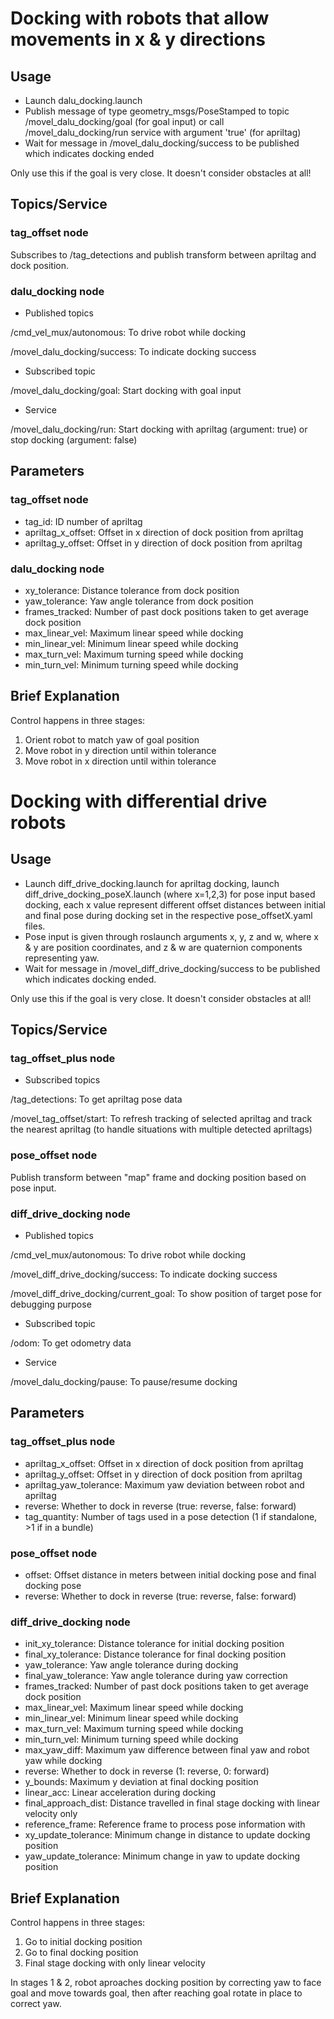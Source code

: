 # Docking with robots that allow movements in x & y directions

## Usage

- Launch dalu_docking.launch
- Publish message of type geometry\_msgs/PoseStamped to topic /movel\_dalu\_docking/goal (for goal input) or call /movel\_dalu\_docking/run service with argument 'true' (for apriltag)
- Wait for message in /movel\_dalu\_docking/success to be published which indicates docking ended

Only use this if the goal is very close. It doesn't consider obstacles at all!

## Topics/Service

### tag_offset node

Subscribes to /tag_detections and publish transform between apriltag and dock position.

### dalu_docking node

* Published topics

/cmd\_vel\_mux/autonomous: To drive robot while docking

/movel\_dalu\_docking/success: To indicate docking success

* Subscribed topic

/movel\_dalu\_docking/goal: Start docking with goal input

* Service

/movel\_dalu\_docking/run: Start docking with apriltag (argument: true) or stop docking (argument: false)

## Parameters

### tag_offset node

* tag_id: ID number of apriltag
* apriltag\_x\_offset: Offset in x direction of dock position from apriltag
* apriltag\_y\_offset: Offset in y direction of dock position from apriltag

### dalu_docking node

* xy_tolerance: Distance tolerance from dock position
* yaw_tolerance: Yaw angle tolerance from dock position
* frames_tracked: Number of past dock positions taken to get average dock position
* max\_linear\_vel: Maximum linear speed while docking
* min\_linear\_vel: Minimum linear speed while docking
* max\_turn\_vel: Maximum turning speed while docking
* min\_turn\_vel: Minimum turning speed while docking

## Brief Explanation

Control happens in three stages:

1. Orient robot to match yaw of goal position
2. Move robot in y direction until within tolerance
3. Move robot in x direction until within tolerance

# Docking with differential drive robots

## Usage

- Launch diff_drive_docking.launch for apriltag docking, launch diff_drive_docking_poseX.launch (where x=1,2,3) for pose input based docking, each x value represent different offset distances between initial and final pose during docking set in the respective pose_offsetX.yaml files.
- Pose input is given through roslaunch arguments x, y, z and w, where x & y are position coordinates, and z & w are quaternion components representing yaw.
- Wait for message in /movel\_diff\_drive\_docking/success to be published which indicates docking ended.

Only use this if the goal is very close. It doesn't consider obstacles at all!

## Topics/Service

### tag_offset_plus node

* Subscribed topics

/tag\_detections: To get apriltag pose data

/movel\_tag\_offset/start: To refresh tracking of selected apriltag and track the nearest apriltag (to handle situations with multiple detected apriltags)

### pose_offset node

Publish transform between "map" frame and docking position based on pose input.

### diff_drive_docking node

* Published topics

/cmd\_vel\_mux/autonomous: To drive robot while docking

/movel\_diff\_drive\_docking/success: To indicate docking success

/movel\_diff\_drive\_docking/current\_goal: To show position of target pose for debugging purpose

* Subscribed topic

/odom: To get odometry data

* Service

/movel\_dalu\_docking/pause: To pause/resume docking

## Parameters

### tag_offset_plus node

* apriltag\_x\_offset: Offset in x direction of dock position from apriltag
* apriltag\_y\_offset: Offset in y direction of dock position from apriltag
* apriltag\_yaw\_tolerance: Maximum yaw deviation between robot and apriltag
* reverse: Whether to dock in reverse (true: reverse, false: forward)
* tag\_quantity: Number of tags used in a pose detection (1 if standalone, >1 if in a bundle)

### pose_offset node

* offset: Offset distance in meters between initial docking pose and final docking pose
* reverse: Whether to dock in reverse (true: reverse, false: forward)

### diff_drive_docking node

* init\_xy\_tolerance: Distance tolerance for initial docking position
* final\_xy\_tolerance: Distance tolerance for final docking position
* yaw\_tolerance: Yaw angle tolerance during docking
* final\_yaw\_tolerance: Yaw angle tolerance during yaw correction
* frames_tracked: Number of past dock positions taken to get average dock position
* max\_linear\_vel: Maximum linear speed while docking
* min\_linear\_vel: Minimum linear speed while docking
* max\_turn\_vel: Maximum turning speed while docking
* min\_turn\_vel: Minimum turning speed while docking
* max\_yaw\_diff: Maximum yaw difference between final yaw and robot yaw while docking
* reverse: Whether to dock in reverse (1: reverse, 0: forward)
* y\_bounds: Maximum y deviation at final docking position
* linear\_acc: Linear acceleration during docking
* final\_approach\_dist: Distance travelled in final stage docking with linear velocity only
* reference\_frame: Reference frame to process pose information with
* xy\_update\_tolerance: Minimum change in distance to update docking position
* yaw\_update\_tolerance: Minimum change in yaw to update docking position

## Brief Explanation

Control happens in three stages:

1. Go to initial docking position
2. Go to final docking position
3. Final stage docking with only linear velocity

In stages 1 & 2, robot aproaches docking position by correcting yaw to face goal and move towards goal, then after reaching goal rotate in place to correct yaw.